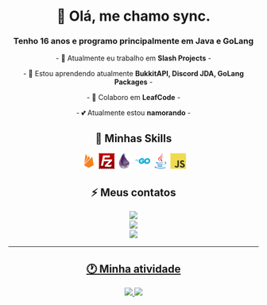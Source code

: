 <div>
<h1 align="center">👋 Olá, me chamo sync.</h1>
<h3 align="center">Tenho 16 anos e programo principalmente em Java e GoLang</h3>

<p align="center">- 🔭 Atualmente eu trabalho em <strong>Slash Projects</strong> -</p>
<p align="center">- 🌱 Estou aprendendo atualmente <strong>BukkitAPI, Discord JDA, GoLang Packages</strong> -</p>
<p align="center">- 👯 Colaboro em <strong>LeafCode</strong> -</p>
<p align="center">- 💕 Atualmente estou <strong>namorando</strong> -</p>
</div>
<div align="center">
<h2>🚀 Minhas Skills</h2>
<code><img height="32" src="https://raw.githubusercontent.com/devicons/devicon/master/icons/firebase/firebase-plain.svg" alt="Firebase"/></code>
<code><img height="32" src="https://raw.githubusercontent.com/devicons/devicon/master/icons/filezilla/filezilla-plain.svg" alt="FileZilla"/></code>
<code><img height="32" src="https://raw.githubusercontent.com/devicons/devicon/master/icons/elixir/elixir-original.svg" alt="Elixir (principiante)"/></code>
<code><img height="32" src="https://raw.githubusercontent.com/devicons/devicon/master/icons/go/go-original-wordmark.svg" alt="Go"/></code>
<code><img height="32" src="https://raw.githubusercontent.com/devicons/devicon/master/icons/java/java-original.svg" alt="Java"/></code>
<code><img height="32" src="https://raw.githubusercontent.com/devicons/devicon/master/icons/javascript/javascript-original.svg" alt="JavaScript"/></code>
</div>


<div align="center">
 <h2 align="center">⚡ Meus contatos</h2>
<div class="mail">
 <a href="mailto:support@palaze.shop">
 <img src="https://img.shields.io/badge/Gmail-D14836?style=for-the-badge&logo=gmail&logoColor=white"/>
</div>
<div class="discord">
 <a href="https://discord.com/users/662402220784091146">
 <img src="https://img.shields.io/badge/Discord-282B30?style=for-the-badge&logo=discord&logoColor=white"/>
</div>
<div calss="instagram">
 <a href="https://instagram.com/iswwcc">
 <img src="https://img.shields.io/badge/Instagram-E4405F?style=for-the-badge&logo=instagram&logoColor=white"/>
</div>
</div>

--- 
 
 <h2 align="center">🕐 Minha atividade</h2>

<div align="center">
  <a href="https://github.com/kittinan/spotify-github-profile">
  <img height="175em" src="https://spotify-github-profile.vercel.app/api/view?uid=insji39zug90t3uinqfdr8jpf&cover_image=true&theme=novatorem&show_offline=false&background_color=121212&bar_color=53b14f&bar_color_cover=false)"/>
  <a href="https://discord.com/users/662402220784091146"> 
  <img height="165em" src="https://lanyard.cnrad.dev/api/662402220784091146?idleMessage=:)"/>
</div>
